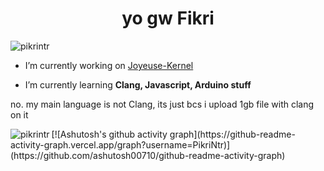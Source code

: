 <h1 align="center">yo gw Fikri</h1>
<p align="left"> <img src="https://komarev.com/ghpvc/?username=pikrintr&label=Profile%20views&color=0e75b6&style=flat" alt="pikrintr" /> </p>


-  I’m currently working on [Joyeuse-Kernel](https://github.com/PikriNtr/suisei-joyeuse)

-  I’m currently learning **Clang, Javascript, Arduino stuff**


no. my main language is not Clang, its just bcs i upload 1gb file with clang on it

<p><img align="left" src="https://github-readme-stats.vercel.app/api/top-langs?username=pikrintr&show_icons=true&locale=en&layout=compact" alt="pikrintr" /></p>
[![Ashutosh's github activity graph](https://github-readme-activity-graph.vercel.app/graph?username=PikriNtr)](https://github.com/ashutosh00710/github-readme-activity-graph)


